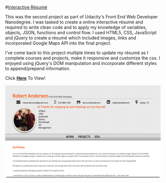 #[Interactive Résumé](http://samurairanderson.github.io)

This was the second project as part of Udacity's Front End Web Developer Nanodegree. I was tasked to create a online interactive résumé and required to write clean code and to apply my knowledge of variables, objects, JSON, functions and control flow. I used HTML5, CSS, JavaScript and jQuery to create a résumé which included images, links and incorporated Google Maps API into the final project.

I've come back to this project multiple times to update my résumé as I complete courses and projects, make it responsive and customize the css. I enjoyed using jQuery's DOM manipulation and incorporate different styles to append/prepend information.

Click [**Here**](http://samurairanderson.github.io) To View!

![P2 Resume Image](images/p2.png)